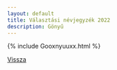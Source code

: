 ```yaml
---
layout: default
title: Választási névjegyzék 2022
description: Gönyű
---
```


{% include Gooxnyuuxx.html %}

[Vissza](./)